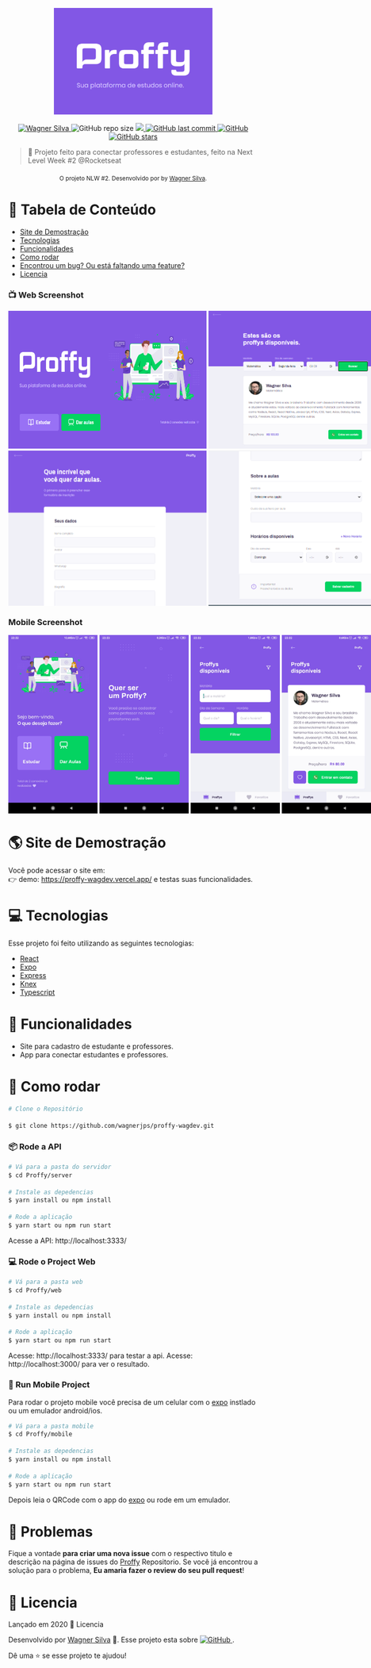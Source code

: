 <p align="center">
   <img src="./gitImages/logo.png" alt="Proffy" width="320"/>
</p>

<p align="center">	
   <a href="https://www.linkedin.com/in/wagnerjps/">
      <img alt="Wagner Silva" src="https://img.shields.io/badge/-WagnerSilva-8257E5?style=flat&logo=Linkedin&logoColor=white" />
   </a>
   
  <img alt="GitHub repo size" src="https://img.shields.io/github/repo-size/wagnerjps/wagnerjps?color=%238257E5">

  <a aria-label="Completed" href="https://nextlevelweek.com/episodios/omnistack/edicao/2">
    <img src="https://img.shields.io/badge/Proffy-NLW 2.0-8257E5?logo=data:image/png;base64,iVBORw0KGgoAAAANSUhEUgAAABAAAAAQCAMAAAAoLQ9TAAAALVBMVEVHcExxWsF0XMJzXMJxWcFsUsD///9jRrzY0u6Xh9Gsn9n39fyMecy0qd2bjNJWBT0WAAAABHRSTlMA2Do606wF2QAAAGlJREFUGJVdj1cWwCAIBLEsRU3uf9xobDH8+GZwUYi8i6ucJwrxKE+7D0G9Q4vlYqtmCSjndr4CgCgzlyFgfKfKCVO0LrPKjmiqMxGXkJwNnXskqWG+1oSM+BSwD8f29YLNjvx/OQrn+g99oQSoNmt3PgAAAABJRU5ErkJggg=="></img>
  </a>
  <a href="https://github.com/wagnerjps/proffy-wagdev/commits/master">
    <img alt="GitHub last commit" src="https://img.shields.io/github/last-commit/wagnerjps/proffy-wagdev?color=%238257E5">
  </a> 

  <a href="https://github.com/wagnerjps/proffy-wagdev/blob/master/LICENSE.md">
    <img alt="GitHub" src="https://img.shields.io/github/license/wagnerjps/proffy-wagdev?color=%238257E5&style=plastic">
  </a>
  
  <a href="https://github.com/wagnerjps/proffy-wagdev">
    <img alt="GitHub stars" src="https://img.shields.io/github/stars/wagnerjps/proffy-wagdev?color=%238257E5&style=plastic&logo=github">
  </a>
</p>

> :rocket: Projeto feito para conectar professores e estudantes, feito na Next Level Week #2 @Rocketseat

<div align="center">
  <sub>O projeto NLW #2. Desenvolvido por by
    <a href="https://github.com/wagnerjps">Wagner Silva</a>.
    </a>
  </sub>
</div>

# 📌 Tabela de Conteúdo

* [Site de Demostração](#earth_americas-site-de-demostração) 
* [Tecnologias](#computer-tecnologias)
* [Funcionalidades](#rocket-funcionalidades)
* [Como rodar](#hammer-como-rodar)
* [Encontrou um bug? Ou está faltando uma feature?](#bug-problemas)
* [Licencia](#closed_book-licencia)

### 📺 Web Screenshot
<div style="display: flex; flex-direction: 'row'; align-items: 'center';">
   <img src="./gitImages/web_screen_000.png" width="400px">
   <img src="./gitImages/web_screen_001.png" style="margin-left: 4px;" width="400px">
</div>
<div style="display: flex; flex-direction: 'row'; align-items: 'center'; margin-top: 4px;">
   <img src="./gitImages/web_screen_003.png" width="400px">
   <img src="./gitImages/web_screen_004.png" style="margin-left: 4px;" width="400px">
</div>

### Mobile Screenshot
<div style="display: flex; flex-direction: 'row';">
   <img src="./gitImages/mobile_screen_000.jpg" width="180">
   <img src="./gitImages/mobile_screen_001.jpg" style="margin-left: 4px;" width="180">
   <img src="./gitImages/mobile_screen_002.jpg" style="margin-left: 4px;" width="180">
   <img src="./gitImages/mobile_screen_003.jpg" style="margin-left: 4px;" width="180">
   <img src="./gitImages/mobile_screen_004.jpg" style="margin-left: 4px;" width="180">
</div>

# :earth_americas: Site de Demostração
Você pode acessar o site em:     
👉  demo: https://proffy-wagdev.vercel.app/ e testas suas funcionalidades.
     

# :computer: Tecnologias
Esse projeto foi feito utilizando as seguintes tecnologias:

* [React](https://reactjs.org/)      
* [Expo](https://expo.io/)       
* [Express](https://expressjs.com/) 
* [Knex](http://knexjs.org/) 
* [Typescript](https://www.typescriptlang.org/) 

# :rocket: Funcionalidades

* Site para cadastro de estudante e professores.
* App para conectar estudantes e professores.

# :hammer: Como rodar
```bash
# Clone o Repositório

$ git clone https://github.com/wagnerjps/proffy-wagdev.git
```
### 📦 Rode a API

```bash
# Vá para a pasta do servidor
$ cd Proffy/server

# Instale as depedencias
$ yarn install ou npm install

# Rode a aplicação
$ yarn start ou npm run start
```
Acesse a API: http://localhost:3333/

### 💻 Rode o Project Web

```bash
# Vá para a pasta web
$ cd Proffy/web

# Instale as depedencias
$ yarn install ou npm install

# Rode a aplicação
$ yarn start ou npm run start
```

Acesse: http://localhost:3333/ para testar a api.
Acesse: http://localhost:3000/ para ver o resultado.

### 📱 Run Mobile Project
Para rodar o projeto mobile você precisa de um celular com o [expo](https://play.google.com/store/apps/details?id=host.exp.exponent) instlado ou um emulador android/ios.

```bash
# Vá para a pasta mobile
$ cd Proffy/mobile

# Instale as depedencias
$ yarn install ou npm install

# Rode a aplicação
$ yarn start ou npm run start
```
Depois leia o QRCode com o app do [expo](https://play.google.com/store/apps/details?id=host.exp.exponent) ou rode em um emulador.


# :bug: Problemas

Fique a vontade **para criar uma nova issue** com o respectivo titulo e descrição na página de issues do [Proffy](https://github.com/wagnerjps/Proffy/issues) Repositorio. Se você já encontrou a solução para o problema, **Eu amaria fazer o review do seu pull request**!


# :closed_book: Licencia

Lançado em 2020 :closed_book: Licencia

Desenvolvido por [Wagner Silva](https://github.com/wagnerjps) 🚀.
Esse projeto esta sobre <a href="https://github.com/wagnerjps/proffy-wagdev/blob/master/LICENSE.md">
    <img alt="GitHub" src="https://img.shields.io/github/license/wagnerjps/proffy-wagdev?color=%238257E5&style=plastic">
  </a>.

Dê uma ⭐️ se esse projeto te ajudou!